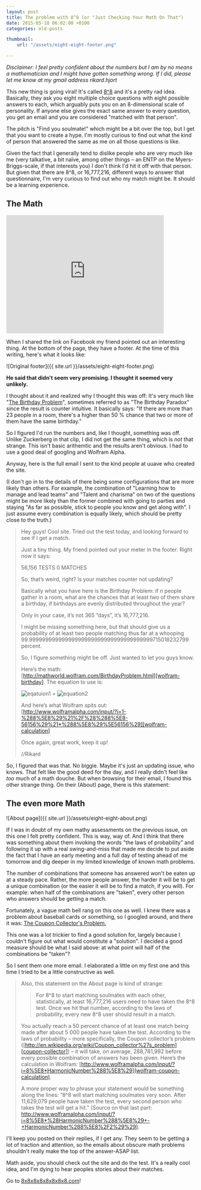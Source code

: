 ```yaml
---
layout: post
title: The problem with 8^8 (or "Just Checking Your Math On That")
date: 2015-05-18 06:02:00 +0100
categories: old-posts

thumbnail:
    url: "/assets/eight-eight-footer.png"

---
```


*Disclaimer: I feel pretty confident about the numbers but I am by no means a
mathematician and I might have gotten something wrong. If I did, please let me
know at my gmail address rikard.hjort*

This new thing is going viral! It's called [8^8][88] and it's a pretty rad idea.
Basically, they ask you eight multiple choice questions with eight possible
answers to each, which arguably puts you on an 8-dimensional scale of
personality. If anyone else gives the exact same answer to every question, you
get an email and you are considered "matched with that person".

The pitch is "Find you soulmate!" which might be a bit over the top, but I get
that you want to create a hype. I'm mostly curious to find out what the kind of
person that answered the same as me on all those questions is like.

Given the fact that I generally tend to dislike people who are very much like
me (very talkative, a bit naïve, among other things – an ENTP on the
Myers-Briggs-scale, if that interests you) I don't think I'd hit it off with
that person. But given that there are 8^8, or 16,777,216, different ways to
answer that questionnaire, I'm very curious to find out who my match might be.
It should be a learning experience.

The Math
---

<iframe width="420" height="315" src="https://www.youtube.com/embed/XKVZEDiPLXk" frameborder="0" allowfullscreen></iframe>

When I shared the link on Facebook my friend pointed out an interesting thing. At the bottom of the page, they have a footer. At the time of this writing, here's what it looks like:

![Original footer]({{ site.url }}/assets/eight-eight-footer.png)

**He said that didn't seem very promising. I thought it seemed very unlikely.**

I thought about it and realized why I thought this was off: It's very much like
"[The Birthday Problem][birthday-problem]", sometimes referred to as "The Birthday Paradox" since
the result is counter intuitive. It basically says: "If there are more than 23
people in a room, there's a higher than 50 % chance that two or more of them
have the same birthday."

So I figured I'd run the numbers and, like I thought, something was off. Unlike
Zuckerberg in that clip, I did not get the same thing, which is *not* that
strange. This isn't basic arithemtic and the results aren't obvious. I had to
use a good deal of googling and Wolfram Alpha.

Anyway, here is the full email I sent to the kind people at uuave who created
the site.

(I don't go in to the details of there being some configurations that are more
likely than others. For example, the combination of "Learning how to manage and
lead teams" and "Talent and charisma" on two of the questions might be more
likely than the former combined with going to parties and staying "As far as
possible, stick to people you know and get along with". I just assume every
combination is equally likely, which should be pretty close to the truth.)

> Hey guys! Cool site. Tried out the test today, and looking forward to see if I get a match.
> 
> Just a tiny thing. My friend pointed out your meter in the footer. Right now it says:
> 
> 56,156 TESTS 0 MATCHES
> 
> So, that’s weird, right? Is your matches counter not updating?
> 
> Basically what you have here is the Birthday Problem: if n people gather in a room, what are the chances that at least two of them share a birthday, if birthdays are evenly distributed throughout the year?
> 
> Only in your case, it’s not 365 ”days”, it’s 16,777,216.
> 
> I might be missing something here, but that should give us a probability of at least two people matching thus far at a whooping 99.99999999999999999999999999999999999999715018232799 percent.
> 
> So, I figure something might be off. Just wanted to let you guys know.
> 
> Here’s the math: [http://mathworld.wolfram.com/BirthdayProblem.html][wolfram-birthday]. The equation to use is: 
>
> ![eqatuion1](http://mathworld.wolfram.com/images/equations/BirthdayProblem/Inline15.gif) 
 = ![equation2](http://mathworld.wolfram.com/images/equations/BirthdayProblem/Inline20.gif)
>
> And here’s what Wolfram spits out: 
> [http://www.wolframalpha.com/input/?i=1-%288%5E8%29%21%2F%28%288%5E8-56156%29%21*%288%5E8%29%5E56156%29][wolfram-calculation]
> 
> Once again, great work, keep it up!
> 
> //Rikard

So, I figured that was that. No biggie. Maybe it's just an updating issue, who
knows. That felt like the good deed for the day, and I really didn't feel like
*too* much of a math douche. But when browsing for their email, I found this
other strange thing. On their (About) page, there is this statement:

The even more Math
---

![About page]({{ site.url }}/assets/eight-eight-about.png)

If I was in doubt of my own mathy assessments on the previous issue, on this
one I felt pretty confident. This is way, way of. And I think that there was
something about them invoking the words "the laws of probability" and following
it up with a real swing-and-miss that made me decide to put aside the fact that
I have an early meeting and a full day of testing ahead of me tomorrow and dig
deeper in my limited knowledge of known math problems.

The number of combinations that someone has answered won't be eaten up at a
steady pace. Rather, the more people answer, the harder it will be to get a
unique combination (or the easier it will be to find a match, if you will). For
example: when half of the combinations are "taken", every other person who
answers should be getting a match.

Fortunately, a vague math bell rang on this one as well. I knew there was a
problem about baseball cards or something, so I googled around, and there it
was: [The Coupon Collector's Problem.][coupon-collector]

This one was a lot trickier to find a good solution for, largely because I
couldn't figure out what would constitute a "solution". I decided a good
measure should be what I said above: at what point will half of the
combinations be "taken"?

So I sent them one more email. I elaborated a little on my first one and this
time I tried to be a little constructive as well.


> Also, this statement on the About page is kind of strange:
> 
> > For 8^8 to start matching soulmates with each other, statistically, at
> > least 16,777,216 users need to have taken the 8^8 test. Once we hit that
> > number, according to the laws of probability, every new 8^8 user should
> > result in a match.
> 
> You actually reach a 50 percent chance of at least one match being made after
> about 5 000 people have taken the test. According to the laws of probability
> – more specifically, the Coupon collector’s problem
> ([http://en.wikipedia.org/wiki/Coupon_collector%27s_problem][coupon-collector])
> – it will take, on average, 288,781,992 before every possible combination of
> answers has been given. Here’s the calculation in Wolfram:
> [http://www.wolframalpha.com/input/?i=8%5E8*HarmonicNumber%288%5E8%29](wolfram-coupon-calculation).
> 
> A more proper way to phrase your statement would be something along the
> lines: ”8^8 will start matching soulmates very soon. After 11,629,079 people
> have taken the test, every second person who takes the test will get a hit.”
> (Source on that last part:
> [http://www.wolframalpha.com/input/?i=8%5E8*%28HarmonicNumber%288%5E8%29+-+HarmonicNumber%288%5E8%2F2%29%29)][wolfram-improved-calculation].

I'll keep you posted on their replies, if I get any. They seem to be getting a
lot of traction and attention, so the emails about obscure math problems
shouldn't really make the top of the answer-ASAP list.

Math aside, you should check out the site and do the test. It's a really cool
idea, and I'm dying to hear peoples stories about their matches.

Go to [8x8x8x8x8x8x8x8.com][88]!

[88]: https://8x8x8x8x8x8x8x8.com/ "8^8"
[birthday-problem]: http://en.wikipedia.org/wiki/Birthday_problem "The Birthday Problem"
[coupon-collector]: http://en.wikipedia.org/wiki/Coupon_collector%27s_problem "The Coupon Collectors Problem"
[wolfram-birthday]: href="http://mathworld.wolfram.com/BirthdayProblem.html "Wolfram Alpha on the Brithday Problem"
[wolfram-calculation]:  http://www.wolframalpha.com/input/?i=1-%288%5E8%29%21%2F%28%288%5E8-56156%29%21*%288%5E8%29%5E56156%29 "Wolfram Alpha Calculation"
[wolfram-coupon-calculation]: http://www.wolframalpha.com/input/?i=8%5E8*HarmonicNumber%288%5E8%29 "Coupon Collector Calculation"
[wolfram-improved-calculation]: http://www.wolframalpha.com/input/?i=8%5E8*%28HarmonicNumber%288%5E8%29+-+HarmonicNumber%288%5E8%2F2%29%29 "Improved calculation"
